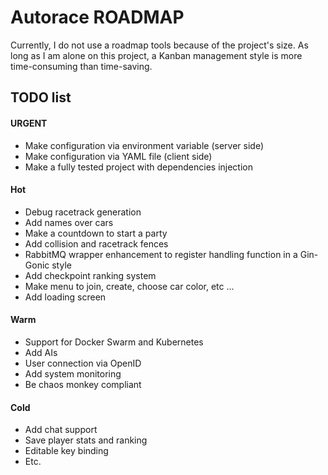# Autorace ROADMAP

Currently, I do not use a roadmap tools because of the project's size. As long as I am alone on this project, a Kanban management style is more time-consuming than time-saving.

## TODO list
#### URGENT 
 - Make configuration via environment variable (server side)
 - Make configuration via YAML file (client side)
 - Make a fully tested project with dependencies injection

#### Hot
 - Debug racetrack generation
 - Add names over cars
 - Make a countdown to start a party
 - Add collision and racetrack fences
 - RabbitMQ wrapper enhancement to register handling function in a Gin-Gonic style 
 - Add checkpoint ranking system
 - Make menu to join, create, choose car color, etc ...
 - Add loading screen
 
#### Warm
 - Support for Docker Swarm and Kubernetes
 - Add AIs
 - User connection via OpenID
 - Add system monitoring
 - Be chaos monkey compliant
 
#### Cold
 - Add chat support
 - Save player stats and ranking
 - Editable key binding
 - Etc.
 